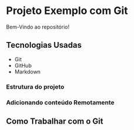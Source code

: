# Projeto Exemplo com Git

Bem-Vindo ao repositório!

## Tecnologias Usadas

- Git
- GitHub
- Markdown

### Estrutura do projeto

### Adicionando conteúdo Remotamente

## Como Trabalhar com o Git














































